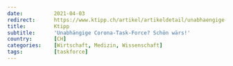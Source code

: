 ```yaml
---
date:          2021-04-03
redirect:      https://www.ktipp.ch/artikel/artikeldetail/unabhaengige-corona-task-force-schoen-waers/
title:         Ktipp
subtitle:      'Unabhängige Corona-Task-Force? Schön wärs!'
country:       [CH]
categories:    [Wirtschaft, Medizin, Wissenschaft]
tags:          [taskforce]
---
```

